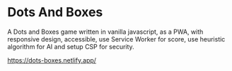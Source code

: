 # Dots And Boxes

A Dots and Boxes game written in vanilla javascript, as a PWA, with responsive design, accessible, use Service Worker for score, use heuristic algorithm for AI and setup CSP for security.

<https://dots-boxes.netlify.app/>
